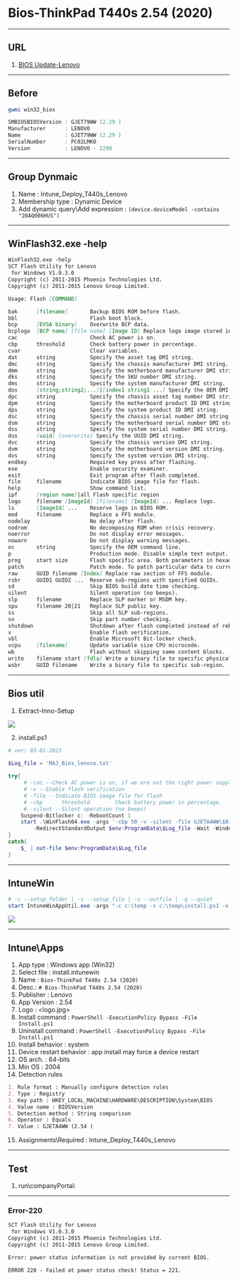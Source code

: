 # Bios-ThinkPad T440s 2.54 (2020)

---

## URL
1. [BIOS Update-Lenovo](https://pcsupport.lenovo.com/us/en/products/laptops-and-netbooks/thinkpad-t-series-laptops/thinkpad-t440s/downloads/ds035965)

---

## Before
````ps1
gwmi win32_bios

SMBIOSBIOSVersion : GJET79WW (2.29 )
Manufacturer      : LENOVO
Name              : GJET79WW (2.29 )
SerialNumber      : PC02LMK0
Version           : LENOVO - 2290
````

---

## Group Dynmaic
1. Name : Intune_Deploy_T440s_Lenovo
2. Membership type : Dynamic Device
3. Add dynamic query\Add expression : `(device.deviceModel -contains "20AQ006HUS")`

---

## WinFlash32.exe -help
````md
WinFlash32.exe -help
SCT Flash Utility for Lenovo
 for Windows V1.0.3.0
Copyright (c) 2011-2015 Phoenix Technologies Ltd.
Copyright (c) 2011-2015 Lenovo Group Limited.

Usage: Flash [COMMAND]

bak      [filename]       Backup BIOS ROM before flash.
bbl                       Flash boot block.
bcp      [EVSA binary]    Overwrite BCP data.
bcplogo  [BCP name] [file name] [Image ID] Replace logo image stored in BCP.
cac                       Check AC power is on.
cbp      threshold        Check battery power in percentage.
cvar                      Clear variables.
dat      string           Specify the asset tag DMI string.
dmc      string           Specify the chassis manufacturer DMI string.
dmm      string           Specify the motherboard manufacturer DMI string.
dks      string           Specify the SKU number DMI string.
dms      string           Specify the system manufacturer DMI string.
dos      [string;string2;...]|[index1 string1 ...] Specify the OEM DMI strings.
dpc      string           Specify the chassis asset tag number DMI string.
dpm      string           Specify the motherboard product ID DMI string.
dps      string           Specify the system product ID DMI string.
dsc      string           Specify the chassis serial number DMI string.
dsm      string           Specify the motherboard serial number DMI string.
dss      string           Specify the system serial number DMI string.
dus      [uuid] [overwrite] Specify the UUID DMI string.
dvc      string           Specify the chassis version DMI string.
dvm      string           Specify the motherboard version DMI string.
dvs      string           Specify the system version DMI string.
endkey                    Required key press after flashing.
ese                       Enable security examiner.
exit                      Exit program after flash completed.
file     filename         Indicate BIOS image file for flash.
help                      Show command list.
ipf      [region name]|all Flash specific region
logo     filename [ImageId] [filename] [ImageId] ... Replace logo.
ls       [ImageId] ...    Reserve logo in BIOS ROM.
mod      filename         Replace a FFS module.
nodelay                   No delay after flash.
nodrom                    No decomposing ROM when crisis recovery.
noerror                   Do not display error messages.
nowarn                    Do not display warning messages.
oc       string           Specify the OEM command line.
p                         Production mode. Disable simple text output.
prog     start size       Flash specific area. Both parameters in hexadecimal.
patch                     Patch mode. To patch particular data to current BIOS.
raw      GUID filename [Index] Replace raw section of FFS module.
rsbr     GUID1 GUID2 ...  Reserve sub-regions with specified GUIDs.
sd                        Skip BIOS build date time checking.
silent                    Silent operation (no beeps).
slp      filename         Replace SLP marker or MSDM key.
spu      filename 20|21   Replace SLP public key.
ss                        Skip all SLP sub-regions.
sn                        Skip part number checking.
shutdown                  Shutdown after flash completed instead of reboot.
v                         Enable flash verification.
vbl                       Enable Microsoft Bit-locker check.
vcpu     [filename]       Update variable size CPU microcode.
wb                        Flash without skipping same content blocks.
write    filename start [fdla] Write a binary file to specific physical address or FDLA.
wsbr     GUID filename    Write a binary file to specific sub-region.
````

---

## Bios util
1. Extract-Inno-Setup

[<img src="https://i.imgur.com/NgZUOYO.png">](https://i.imgur.com/NgZUOYO.png)

2. install.ps1
````ps1
# ver: 03-01-2023
 
$Log_file = 'MAJ_Bios_lenovo.txt'

try{
     # -cac --Check AC power is on, if we are not the right power supply (ex:65w or 90w = error)
     # -v --Enable flash verification
     # -file --Indicate BIOS image file for flash
     # -cbp      threshold        Check battery power in percentage.
     # -silent --Silent operation (no beeps)
    Suspend-Bitlocker c: -RebootCount 1
    start .\WinFlash64.exe -args '-cbp 50 -v -silent -file GJETA4WW\$01DF000.FL1' `
        -RedirectStandardOutput $env:ProgramData\$Log_file -Wait -WindowStyle Hidden
}
catch{
    $_ | out-file $env:ProgramData\$Log_file
}
````

---

## IntuneWin
````ps1
# -c --setup_folder | -s --setup_file | -o --outfile | -q --quiet
start IntuneWinAppUtil.exe -args "-c c:\temp -s c:\temp\install.ps1 -o c:\temp -q"
````

[<img src="https://i.imgur.com/9rUDl0s.png">](https://i.imgur.com/9rUDl0s.png)

---

## Intune\Apps
1. App type : Windows app (Win32)
2. Select file : install.intunewin
3. Name : `Bios-ThinkPad T440s 2.54 (2020)`
4. Desc.: `# Bios-ThinkPad T440s 2.54 (2020)`
5. Publisher : Lenovo
6. App Version : 2.54
7. Logo : <logo.jpg>
8. Install command : `PowerShell -ExecutionPolicy Bypass -File Install.ps1`
9. Uninstall command : `PowerShell -ExecutionPolicy Bypass -File Install.ps1`
10. Install behavior : system
11. Device restart behavior : app install may force a device restart
12. OS arch. : 64-bits
13. Min OS : 2004
14. Detection rules
````md
1. Rule format : Manually configure detection rules
2. Type : Registry
3. Key path : HKEY_LOCAL_MACHINE\HARDWARE\DESCRIPTION\System\BIOS
4. Value name : BIOSVersion
5. Detection method : String comparison
6. Operator : Equals
7. Value : GJETA4WW (2.54 )
````
15. Assignments\Required : Intune_Deploy_T440s_Lenovo

---

## Test
1. run\companyPortal: 

---

### Error-220
````md
SCT Flash Utility for Lenovo
 for Windows V1.0.3.0
Copyright (c) 2011-2015 Phoenix Technologies Ltd.
Copyright (c) 2011-2015 Lenovo Group Limited.

Error: power status information is not provided by current BIOS.

ERROR 220 - Failed at power status check! Status = 221.
````
